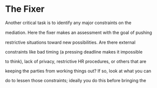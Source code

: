 # The Fixer

Another critical task is to identify any major constraints on the

mediation. Here the ﬁxer makes an assessment with the goal of pushing

restrictive situations toward new possibilities. Are there external

constraints like bad timing (a pressing deadline makes it impossible

to think), lack of privacy, restrictive HR procedures, or others that are

keeping the parties from working things out? If so, look at what you can

do to lessen those constraints; ideally you do this before bringing the